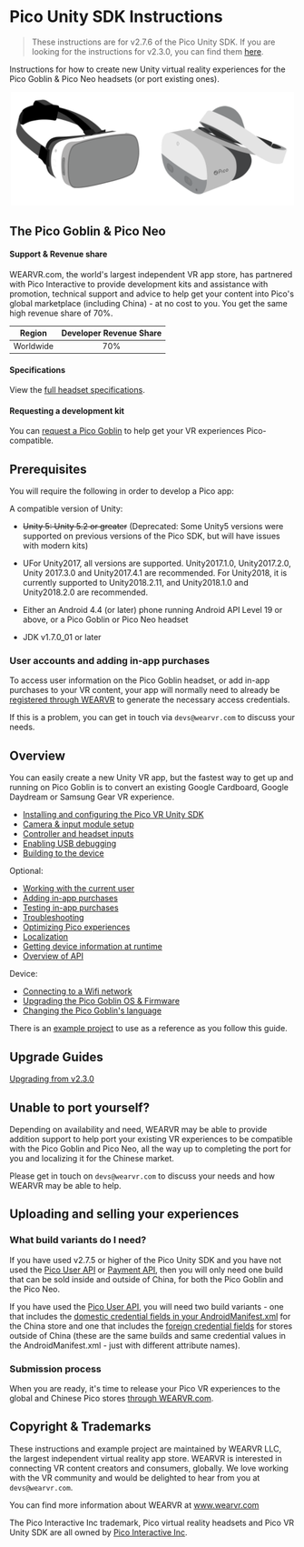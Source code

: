# Pico Unity SDK Instructions

> These instructions are for v2.7.6 of the Pico Unity SDK. If you are looking for the instructions for v2.3.0, you can find them [here](https://github.com/wearvr/pico-vr-unity-sdk-instructions/tree/v2.3.0).

Instructions for how to create new Unity virtual reality experiences for the Pico Goblin & Pico Neo headsets (or port existing ones).

<p align="center">
  <img alt="Pico Goblin" width="500px" src="/docs/assets/Pico.svg">
</p>

## The Pico Goblin & Pico Neo

#### Support & Revenue share

WEARVR.com, the world's largest independent VR app store, has partnered with Pico Interactive to provide development kits and assistance with promotion, technical support and advice to help get your content into Pico's global marketplace (including China) - at no cost to you. You get the same high revenue share of 70%.

| Region | Developer Revenue Share |
| :---: | :----: |
| Worldwide | 70% |

#### Specifications

View the [full headset specifications](https://www.wearvr.com/developer-center/devices/pico).

#### Requesting a development kit

You can [request a Pico Goblin](/docs/pico-development-kit.md) to help get your VR experiences Pico-compatible.

## Prerequisites

You will require the following in order to develop a Pico app:

A compatible version of Unity:

* ~~Unity 5: Unity 5.2 or greater~~ (Deprecated: Some Unity5 versions were supported on previous versions of the Pico SDK, but will have issues with modern kits)
* UFor Unity2017, all versions are supported. Unity2017.1.0, Unity2017.2.0, Unity 2017.3.0 and 
Unity2017.4.1 are recommended. 
For Unity2018, it is currently supported to Unity2018.2.11, and Unity2018.1.0 and Unity2018.2.0 are 
recommended. 

* Either an Android 4.4 (or later) phone running Android API Level 19 or above, or a Pico Goblin or Pico Neo headset
* JDK v1.7.0_01 or later

### User accounts and adding in-app purchases

To access user information on the Pico Goblin headset, or add in-app purchases to your VR content, your app will normally need to already be [registered through WEARVR](https://users.wearvr.com/apps) to generate the necessary access credentials.

If this is a problem, you can get in touch via `devs@wearvr.com` to discuss your needs.

## Overview

You can easily create a new Unity VR app, but the fastest way to get up and running on Pico Goblin is to convert an existing Google Cardboard, Google Daydream or Samsung Gear VR experience.

* [Installing and configuring the Pico VR Unity SDK](/docs/pico-vr-unity-sdk-installation.md)
* [Camera & input module setup](/docs/pico-vr-camera-setup.md)
* [Controller and headset inputs](/docs/pico-goblin-and-neo-controllers.md)
* [Enabling USB debugging](/docs/pico-goblin-developer-mode-usb-debugging.md)
* [Building to the device](/docs/building-to-pico-goblin.md)

Optional:

* [Working with the current user](/docs/pico-payment-sdk-user-management.md)
* [Adding in-app purchases](/docs/pico-payment-sdk-in-app-purchases.md)
* [Testing in-app purchases](/docs/testing-in-app-purchases.md)
* [Troubleshooting](/docs/troubleshooting.md)
* [Optimizing Pico experiences](/docs/optimizing-pico-experiences.md)
* [Localization](/docs/pico-unity-localization.md)
* [Getting device information at runtime](/docs/getting-device-information-at-runtime.md)
* [Overview of API](/docs/api-overview.md)

Device:

* [Connecting to a Wifi network](/docs/connecting-to-a-wifi-network.md)
* [Upgrading the Pico Goblin OS & Firmware](/docs/upgrading-pico-goblin-operating-system-firmware.md)
* [Changing the Pico Goblin's language](/docs/changing-pico-goblins-language-setting.md)

There is an [example project](examples/PicoUnityVRSDKExample/Readme.md) to use as a reference as you follow this guide.

## Upgrade Guides

[Upgrading from v2.3.0](/docs/upgrading/upgrading-from-v2-3-0-to-v2-7-4.md)

## Unable to port yourself?

Depending on availability and need, WEARVR may be able to provide addition support to help port your existing VR experiences to be compatible with the Pico Goblin and Pico Neo, all the way up to completing the port for you and localizing it for the Chinese market.

Please get in touch on `devs@wearvr.com` to discuss your needs and how WEARVR may be able to help.

## Uploading and selling your experiences

### What build variants do I need?

If you have used v2.7.5 or higher of the Pico Unity SDK and you have not used the [Pico User API](/docs/pico-payment-sdk-user-management.md) or [Payment API](/docs/pico-payment-sdk-in-app-purchases.md), then you will only need one build that can be sold inside and outside of China, for both the Pico Goblin and the Pico Neo.

If you have used the [Pico User API](/docs/pico-payment-sdk-user-management.md), you will need two build variants - one that includes the [domestic credential fields in your AndroidManifest.xml](/docs/pico-payment-sdk-user-management.md#credentials#domestic-values-inside-china) for the China store and one that includes the [foreign credential fields](/docs/pico-payment-sdk-user-management.md#credentials#foreign-values-outside-china) for stores outside of China (these are the same builds and same credential values in the AndroidManifest.xml - just with different attribute names).

### Submission process

When you are ready, it's time to release your Pico VR experiences to the global and Chinese Pico stores [through WEARVR.com](https://users.wearvr.com/apps).

## Copyright & Trademarks

These instructions and example project are maintained by WEARVR LLC, the largest independent virtual reality app store. WEARVR is interested in connecting VR content creators and consumers, globally. We love working with the VR community and would be delighted to hear from you at `devs@wearvr.com`.

You can find more information about WEARVR at www.wearvr.com

The Pico Interactive Inc trademark, Pico virtual reality headsets and Pico VR Unity SDK are all owned by [Pico Interactive Inc](https://www.pico-interactive.com/).

